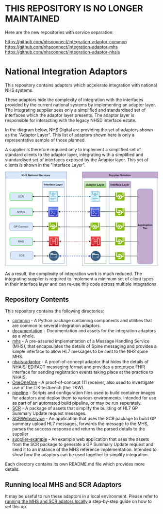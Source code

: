 # THIS REPOSITORY IS NO LONGER MAINTAINED
Here are the new repositories with service separation:

https://github.com/nhsconnect/integration-adaptor-common
https://github.com/nhsconnect/integration-adaptor-mhs
https://github.com/nhsconnect/integration-adaptor-nhais



# National Integration Adaptors

This repository contains adaptors which accelerate integration with national NHS systems.

These adaptors hide the complexity of integration with the interfaces provided by the current national systems by
implementing an adaptor layer. The integrating supplier sees only a simplified and standardised set of interfaces which
the adaptor layer presents. The adaptor layer is responsible for interacting with the legacy NHSD interface estate.

In the diagram below, NHS Digital are providing the set of adaptors shown as the "Adaptor Layer". This list of adaptors shown here is only a representative sample of those planned.

A supplier is therefore required only to implement a simplified set of standard clients to the adaptor layer, integrating with a simplified and standardised set of interfaces exposed by the Adaptor layer. This set of clients is shown in the "Interface Layer".

![High Level Architecture](documentation/High%20Level%20Architecture.png)

As a result, the complexity of integration work is much reduced. The integrating supplier is required to implement a
minimum set of client types in their interface layer and can re-use this code across multiple integrations.

## Repository Contents
This repository contains the following directories:
- [common](common) - A Python package containing components and utilities that are common to several integration adaptors.
- [documentation](documentation) - Documentation and assets for the integration adaptors as a whole.
- [mhs](mhs) - A pre-assured implementation of a Message Handling Service (MHS), that encapsulates the details of Spine
messaging and provides a simple interface to allow HL7 messages to be sent to the NHS spine MHS.
- [nhais-adaptor](nhais-adaptor) - A proof-of-concept adaptor that hides the details of NHAIS' EDIFACT messaging format
and provides a prototype FHIR interface for sending registration events taking place at the practice to NHAIS.
- [OneOneOne](OneOneOne) - A proof-of-concept 111 receiver, also used to investigate use of the ITK testbench (the TKW).
- [pipeline](pipeline) - Scripts and configuration files used to build container images for adaptors and deploy them to various
environments. Intended for use as part of an automated build pipeline, or may be run seperately.
- [SCR](SCR) - A package of assets that simplify the building of HL7 GP Summary Update request messages.
- [SCRWebservice](SCRWebService) - An application that uses the SCR package to build GP summary upload HL7 messages,
 forwards the message to the MHS, parses the success response and returns the parsed details to the supplier  
- [supplier-example](supplier-example) - An example web application that uses the assets from the SCR package to
generate a GP Summary Update request and send it to an instance of the MHS reference implementation. Intended to show
how the adaptors can be used together to simplify integration.

Each directory contains its own README.md file which provides more details.


## Running local MHS and SCR Adaptors

It may be useful to run these adaptors in a local environment. Please refer to [running the MHS and SCR adators locally](mhs/running-mhs-adaptor-locally.md) 
a step-by-step guide on how to set this up.
